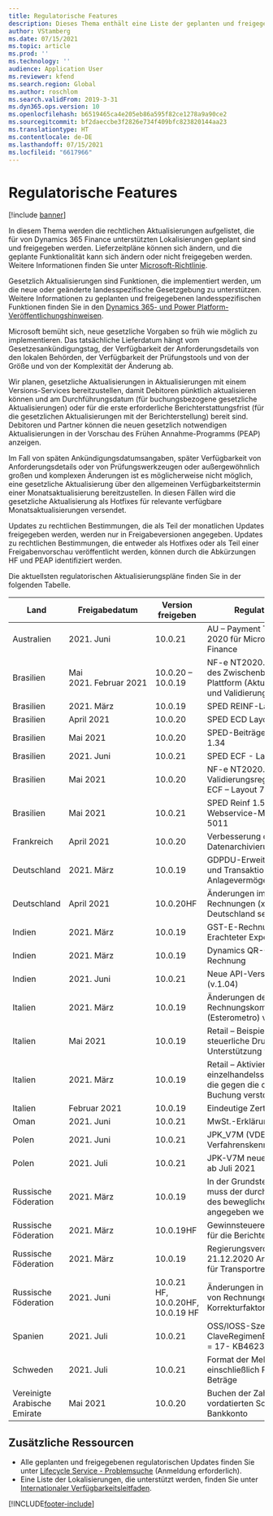 ```yaml
---
title: Regulatorische Features
description: Dieses Thema enthält eine Liste der geplanten und freigegebenen regulatorischen Updates für Microsoft Dynamics 365 Finance.
author: VStamberg
ms.date: 07/15/2021
ms.topic: article
ms.prod: ''
ms.technology: ''
audience: Application User
ms.reviewer: kfend
ms.search.region: Global
ms.author: roschlom
ms.search.validFrom: 2019-3-31
ms.dyn365.ops.version: 10
ms.openlocfilehash: b6519465ca4e205eb86a595f82ce1278a9a90ce2
ms.sourcegitcommit: bf2daeccbe3f2826e734f409bfc823820144aa23
ms.translationtype: HT
ms.contentlocale: de-DE
ms.lasthandoff: 07/15/2021
ms.locfileid: "6617966"
---
```

# <a name="regulatory-updates"></a>Regulatorische Features

[!include [banner](../includes/banner.md)]

In diesem Thema werden die rechtlichen Aktualisierungen aufgelistet, die für von Dynamics 365 Finance unterstützten Lokalisierungen geplant sind und freigegeben werden. Lieferzeitpläne können sich ändern, und die geplante Funktionalität kann sich ändern oder nicht freigegeben werden. Weitere Informationen finden Sie unter [Microsoft-Richtlinie](https://go.microsoft.com/fwlink/p/?linkid=2007332). 

Gesetzlich Aktualisierungen sind Funktionen, die implementiert werden, um die neue oder geänderte landesspezifische Gesetzgebung zu unterstützen. Weitere Informationen zu geplanten und freigegebenen landesspezifischen Funktionen finden Sie in den [Dynamics 365- und Power Platform-Veröffentlichungshinweisen](/business-applications-release-notes/index).

Microsoft bemüht sich, neue gesetzliche Vorgaben so früh wie möglich zu implementieren. Das tatsächliche Lieferdatum hängt vom Gesetzesankündigungstag, der Verfügbarkeit der Anforderungsdetails von den lokalen Behörden, der Verfügbarkeit der Prüfungstools und von der Größe und von der Komplexität der Änderung ab.

Wir planen, gesetzliche Aktualisierungen in Aktualisierungen mit einem Versions-Services bereitzustellen, damit Debitoren pünktlich aktualisieren können und am Durchführungsdatum (für buchungsbezogene gesetzliche Aktualisierungen) oder für die erste erforderliche Berichterstattungsfrist (für die gesetzlichen Aktualisierungen mit der Berichterstellung) bereit sind. Debitoren und Partner können die neuen gesetzlich notwendigen Aktualisierungen in der Vorschau des Frühen Annahme-Programms (PEAP) anzeigen.

Im Fall von späten Ankündigungsdatumsangaben, später Verfügbarkeit von Anforderungsdetails oder von Prüfungswerkzeugen oder außergewöhnlich großen und komplexen Änderungen ist es möglicherweise nicht möglich, eine gesetzliche Aktualisierung über den allgemeinen Verfügbarkeitstermin einer Monatsaktualisierung bereitzustellen. In diesen Fällen wird die gesetzliche Aktualisierung als Hotfixes für relevante verfügbare Monatsaktualisierungen versendet.

Updates zu rechtlichen Bestimmungen, die als Teil der monatlichen Updates freigegeben werden, werden nur in Freigabeversionen angegeben. Updates zu rechtlichen Bestimmungen, die entweder als Hotfixes oder als Teil einer Freigabenvorschau veröffentlicht werden, können durch die Abkürzungen HF und PEAP identifiziert werden. 

Die aktuellsten regulatorischen Aktualisierungspläne finden Sie in der folgenden Tabelle.   

|Land|Freigabedatum|Version freigeben|Regulatorisches Update|
|--------------------|---------------|-------|-------| 
|      Australien         |   2021. Juni      | 10.0.21      |   AU – Payment Times Reporting Bill 2020 für Microsoft Dynamics 365 Finance   |
|      Brasilien         |   Mai 2021. Februar 2021      | 10.0.20 – 10.0.19      |   NF-e NT2020.006 – Identifizierung des Zwischenbenutzers der digitalen Plattform (Aktualisierung der Layout- und Validierungsregeln)   |
|      Brasilien         |   2021. März         | 10.0.19         |    SPED REINF-Layout 1.5.1  |
|      Brasilien         |   April 2021         | 10.0.20        |    SPED ECD Layout 9  |
|      Brasilien         |   Mai 2021         | 10.0.20         |    SPED-Beiträge – Versionsleitfaden 1.34  |
|      Brasilien         |   2021. Juni         | 10.0.21         |    SPED ECF - Layout 7  |
|      Brasilien         |   Mai 2021         | 10.0.20         |    NF-e NT2020.005 v1.10 – Validierungsregeln und Updates PED ECF – Layout 7  |
|      Brasilien         |   Mai 2021         | 10.0.21         |    SPED Reinf 1.5.1 – Änderungen in der Webservice-Methode von EVENT 5011  |
|      Frankreich        |   April 2021       | 10.0.20      |   Verbesserung des französischen Datenarchivierungsexports (FEC)  |
|      Deutschland        |   2021. März       | 10.0.19      |   GDPDU-Erweiterungen für Tabelle und Transaktionen des Anlagevermögens  |
|      Deutschland        |   April 2021       | 10.0.20HF      |   Änderungen im Format elektronischer Rechnungen (xRechnung) in Deutschland seit 2021  |
|      Indien         |   2021. März      | 10.0.19      |   GST-E-Rechnungen: Exportaufträge, Erachteter Export, SEZ  |
|      Indien         |   2021. März      | 10.0.19      |   Dynamics QR-Code auf B2C-Rechnung  |
|      Indien         |   2021. Juni      | 10.0.21      |   Neue API-Version für E-Rechnung (v.1.04)  |
|      Italien         |   2021. März      | 10.0.19      |   Änderungen des Formats der Rechnungskommunikation (Esterometro) v.2.1.1  |
|      Italien        |   Mai 2021      | 10.0.19      |   Retail – Beispiel-Update für die steuerliche Druckerintegration zur Unterstützung von XML RT 2.0  |
|      Italien         |   2021. März      | 10.0.19      |   Retail – Aktivieren Sie einzelhandelsspezifische Rechnungen, die gegen die chronologische Buchung verstoßen  |
|      Italien         |   Februar 2021      | 10.0.19      |   Eindeutige Zertifizierung – 2021  |
|      Oman         |   2021. Juni      | 10.0.21      |   MwSt.-Erklärung  |
|      Polen          |   2021. Juni     | 10.0.21     |   JPK_V7M (VDEK) – Verbesserung der Verfahrenskennzeichnung |
|      Polen          |   2021. Juli     | 10.0.21     |   JPK-V7M neue Regeln zum Ausfüllen ab Juli 2021 |
|      Russische Föderation          |   2021. März     | 10.0.19    |   In der Grundsteuererklärung 2020 muss der durchschnittliche Jahreswert des beweglichen Anlagevermögens angegeben werden|
|      Russische Föderation          |   2021. März     | 10.0.19HF    |   Gewinnsteuererklärung Version 5.09 für die Berichterstattung 2020|
|      Russische Föderation          |   2021. März     | 10.0.19    |   Regierungsverordnung N 2200 21.12.2020 Antrag 4 neues Formular für Transportrechnung erforderlich|
|      Russische Föderation          |   2021. Juni     | 10.0.21 HF, 10.0.20HF, 10.0.19 HF    |   Änderungen in druckbaren Layouts von Rechnungen und Korrekturfaktoren|
|      Spanien          |   2021. Juli     | 10.0.21    |    OSS/IOSS-Szenario – ClaveRegimenEspecialOTrascendencia = 17- KB4623605|
|      Schweden          |   2021. Juli     | 10.0.21    |    Format der Mehrwertsteuererklärung einschließlich Reverse-Charge-Beträge|
|      Vereinigte Arabische Emirate   |   Mai 2021     | 10.0.20    |   Buchen der Zahlungserfassung mit vordatierten Schecks auf das Bankkonto |



## <a name="additional-resources"></a>Zusätzliche Ressourcen
- Alle geplanten und freigegebenen regulatorischen Updates finden Sie unter [Lifecycle Service - Problemsuche](https://lcs.dynamics.com/Logon/Index) (Anmeldung erforderlich).
- Eine Liste der Lokalisierungen, die unterstützt werden, finden Sie unter [Internationaler Verfügbarkeitsleitfaden](https://aka.ms/dynamics_365_international_availability_deck).



[!INCLUDE[footer-include](../../includes/footer-banner.md)]

